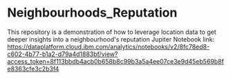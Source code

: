 # Neighbourhoods_Reputation
This repository is a demonstration of how to leverage location data to get deeper insights into a neighbourhood's reputation
Jupiter Notebook link: https://dataplatform.cloud.ibm.com/analytics/notebooks/v2/8fc78ed8-c602-4b77-b1a2-d79a4d1883bf/view?access_token=8f113bbdb4acb0b658b8c99b3a5a4ee07ce3e9d45eb569b8fe8363cfe3c2b3f4
